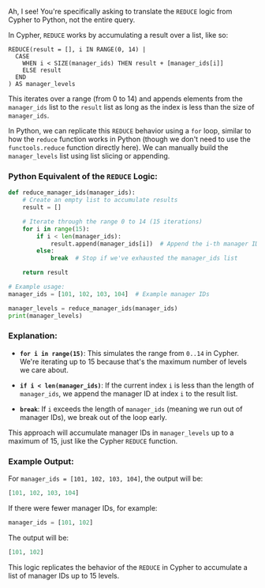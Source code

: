 Ah, I see! You're specifically asking to translate the `REDUCE` logic from Cypher to Python, not the entire query.

In Cypher, `REDUCE` works by accumulating a result over a list, like so:

```cypher
REDUCE(result = [], i IN RANGE(0, 14) | 
  CASE 
    WHEN i < SIZE(manager_ids) THEN result + [manager_ids[i]] 
    ELSE result 
  END
) AS manager_levels
```

This iterates over a range (from 0 to 14) and appends elements from the `manager_ids` list to the `result` list as long as the index is less than the size of `manager_ids`.

In Python, we can replicate this `REDUCE` behavior using a `for` loop, similar to how the `reduce` function works in Python (though we don't need to use the `functools.reduce` function directly here). We can manually build the `manager_levels` list using list slicing or appending.

### Python Equivalent of the `REDUCE` Logic:

```python
def reduce_manager_ids(manager_ids):
    # Create an empty list to accumulate results
    result = []

    # Iterate through the range 0 to 14 (15 iterations)
    for i in range(15):
        if i < len(manager_ids):
            result.append(manager_ids[i])  # Append the i-th manager ID if it exists
        else:
            break  # Stop if we've exhausted the manager_ids list

    return result

# Example usage:
manager_ids = [101, 102, 103, 104]  # Example manager IDs

manager_levels = reduce_manager_ids(manager_ids)
print(manager_levels)
```

### Explanation:

- **`for i in range(15)`**: This simulates the range from `0..14` in Cypher. We're iterating up to 15 because that's the maximum number of levels we care about.
  
- **`if i < len(manager_ids)`**: If the current index `i` is less than the length of `manager_ids`, we append the manager ID at index `i` to the result list.
  
- **`break`**: If `i` exceeds the length of `manager_ids` (meaning we run out of manager IDs), we break out of the loop early.

This approach will accumulate manager IDs in `manager_levels` up to a maximum of 15, just like the Cypher `REDUCE` function.

### Example Output:

For `manager_ids = [101, 102, 103, 104]`, the output will be:

```python
[101, 102, 103, 104]
```

If there were fewer manager IDs, for example:

```python
manager_ids = [101, 102]
```

The output will be:

```python
[101, 102]
```

This logic replicates the behavior of the `REDUCE` in Cypher to accumulate a list of manager IDs up to 15 levels.

